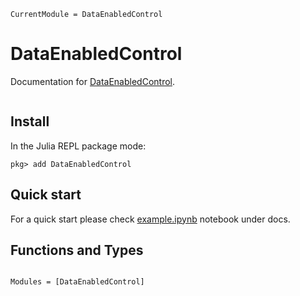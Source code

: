 ```@meta
CurrentModule = DataEnabledControl
```

# DataEnabledControl

Documentation for [DataEnabledControl](https://github.com/msramada/DataEnabledControl.jl).

```@contents
```
## Install
In the Julia REPL package mode:
```
pkg> add DataEnabledControl
```

## Quick start
For a quick start please check [example.ipynb](https://github.com/msramada/DataEnabledControl.jl/blob/main/docs/example.ipynb) notebook under docs.

## Functions and Types
```@index
```

```@autodocs
Modules = [DataEnabledControl]
```



